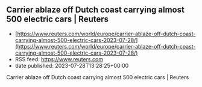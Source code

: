 ## Carrier ablaze off Dutch coast carrying almost 500 electric cars | Reuters
 - [https://www.reuters.com/world/europe/carrier-ablaze-off-dutch-coast-carrying-almost-500-electric-cars-2023-07-28/](https://www.reuters.com/world/europe/carrier-ablaze-off-dutch-coast-carrying-almost-500-electric-cars-2023-07-28/)
 - RSS feed: https://www.reuters.com
 - date published: 2023-07-28T13:28:25+00:00

Carrier ablaze off Dutch coast carrying almost 500 electric cars | Reuters

